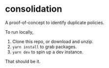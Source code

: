 # consolidation

A proof-of-concept to identify duplicate policies.

To run locally,
1. Clone this repo, or download and unzip.
2. `yarn install` to grab packages.
3. `yarn dev` to spin up a dev instance.

That should be it.